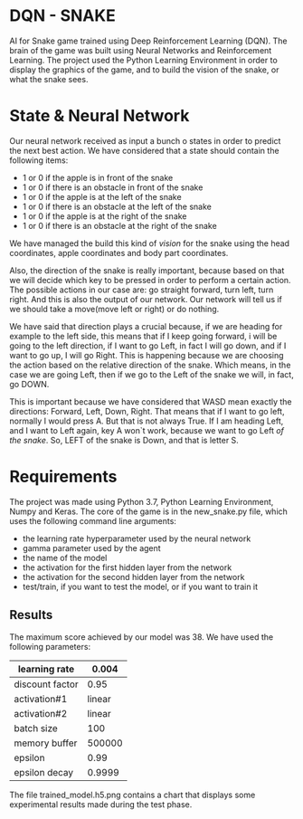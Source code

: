 # DQN - SNAKE

AI for Snake game trained using Deep Reinforcement Learning (DQN).
The brain of the game was built using Neural Networks and Reinforcement Learning.
The project used the Python Learning Environment in order to display the graphics of the game, and to build the vision of the snake, or what the snake sees.


# State & Neural Network
Our neural network received as input a bunch o states in order to predict the next best action.
We have considered that a state should contain the following items:
* 1 or 0 if the apple is in front of the snake
* 1 or 0 if there is an obstacle in front of the snake
* 1 or 0 if the apple is at the left of the snake
* 1 or 0 if there is an obstacle at the left of  the snake
* 1 or 0 if the apple is at the right of the snake
* 1 or 0 if there is an obstacle at the right of the snake

We have managed the build this kind of *vision* for the snake using the head coordinates, apple coordinates and body part coordinates. 

Also, the direction of the snake is really important, because based on that we will decide which key to be pressed in order to perform a certain action. The possible actions in our case are: go straight forward, turn left, turn right. And this is also the output of our network. Our network will tell us if we should take a move(move left or right) or do nothing.

We have said that direction plays a crucial because, if we are heading for example to the left side, this means that if I keep going forward, i will be going to the left direction, if I want to go Left, in fact I will go down, and if I want to go up, I will go Right. This is happening because we are choosing the action based on the relative direction of the snake. Which means, in the case we are going Left, then if we go to the Left of the snake we will, in fact, go DOWN. 

This is important because we have considered that WASD mean exactly the directions: Forward, Left, Down, Right. That means that if I want to go left, normally  I would press A. But that is not always True. If I am heading Left, and I want to Left again, key A won`t work, because we want to go Left *of the snake*. So, LEFT of the snake is Down, and that is letter S.

# Requirements
The project was made using Python 3.7, Python Learning Environment, Numpy and Keras.
The core of the game is in the new_snake.py file, which uses the following command line arguments:
* the learning rate hyperparameter used by the neural network
* gamma parameter used by the agent
* the name of the model
* the activation for the first hidden layer from the network
* the activation for the second hidden layer from the network
* test/train, if you want to test the model, or if you want to train it



## Results
The maximum score achieved by our model was 38.  We have used the following parameters:


|learning rate  |0.004 |
|---------------|------|
|discount factor|0.95  |
|activation#1   |linear|
|activation#2   |linear|
|batch size     |100   |
|memory buffer  |500000|
|epsilon        |0.99  |
|epsilon decay  |0.9999|


The file trained_model.h5.png contains a chart that displays some experimental results made during the test phase.
